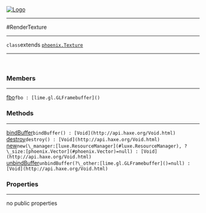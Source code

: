 
[![Logo](../../images/logo.png)](../../api/index.html)

---



#RenderTexture



---

`class`extends <code><span>[phoenix.Texture]()</span></code>
<span class="meta">

</span>


---

&nbsp;
&nbsp;

<h3>Members</h3> <hr/><span class="member apipage">
            <a name="fbo"><a class="lift" href="#fbo">fbo</a></a><code class="signature apipage">fbo : [lime.gl.GLFramebuffer]()</code><br/></span>
        <span class="small_desc_flat"></span>

<h3>Methods</h3> <hr/><span class="method apipage">
            <a name="bindBuffer"><a class="lift" href="#bindBuffer">bindBuffer</a></a><code class="signature apipage">bindBuffer() : [Void](http://api.haxe.org/Void.html)</code><br/><span class="small_desc_flat"></span>
        </span>
    <span class="method apipage">
            <a name="destroy"><a class="lift" href="#destroy">destroy</a></a><code class="signature apipage">destroy() : [Void](http://api.haxe.org/Void.html)</code><br/><span class="small_desc_flat"></span>
        </span>
    <span class="method apipage">
            <a name="new"><a class="lift" href="#new">new</a></a><code class="signature apipage">new(\_manager:<span>[luxe.ResourceManager](#luxe.ResourceManager)</span>, ?\_size:<span>[phoenix.Vector](#phoenix.Vector)=null</span>) : [Void](http://api.haxe.org/Void.html)</code><br/><span class="small_desc_flat"></span>
        </span>
    <span class="method apipage">
            <a name="unbindBuffer"><a class="lift" href="#unbindBuffer">unbindBuffer</a></a><code class="signature apipage">unbindBuffer(?\_other:<span>[lime.gl.GLFramebuffer]()=null</span>) : [Void](http://api.haxe.org/Void.html)</code><br/><span class="small_desc_flat"></span>
        </span>
    

<h3>Properties</h3> <hr/>no public properties

&nbsp;
&nbsp;
&nbsp;